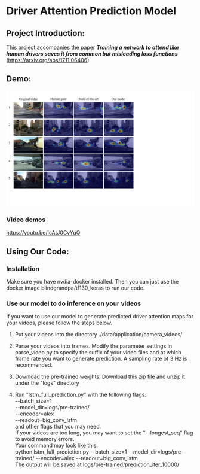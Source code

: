 # Driver Attention Prediction Model

## Project Introduction:

This project accompanies the paper **_Training a network to attend like human drivers saves it from common but misleading loss functions_** (https://arxiv.org/abs/1711.06406)

## Demo:

![Demo image](wiki_images/demo.jpg)

### Video demos 
https://youtu.be/IcAtJ0CvYuQ

## Using Our Code:
### Installation
Make sure you have nvdia-docker installed. Then you can just use the docker image blindgrandpa/tf130_keras to run our code.

### Use our model to do inference on your videos
If you want to use our model to generate predicted driver attention maps for your videos, please follow the steps below. 

1. Put your videos into the directory ./data/application/camera_videos/

2. Parse your videos into frames. Modify the parameter settings in parse_video.py to specify the suffix of your video files and at which frame rate you want to generate prediction. A sampling rate of 3 Hz is recommended.

3. Download the pre-trained weights. Download [this zip file](https://drive.google.com/file/d/1QWFL6-HJGtjgGQop-YSf4oYj-2PIbNJH/view?usp=sharing) and unzip it under the "logs" directory

4. Run "lstm_full_prediction.py" with the following flags:  
     --batch_size=1  
     --model_dir=logs/pre-trained/  
     --encoder=alex  
     --readout=big_conv_lstm  
     and other flags that you may need.  
   If your videos are too long, you may want to set the "--longest_seq" flag to avoid memory errors.  
   Your command may look like this:  
   python lstm_full_prediction.py --batch_size=1 --model_dir=logs/pre-trained/ --encoder=alex --readout=big_conv_lstm  
   The output will be saved at logs/pre-trained/prediction_iter_10000/
   
